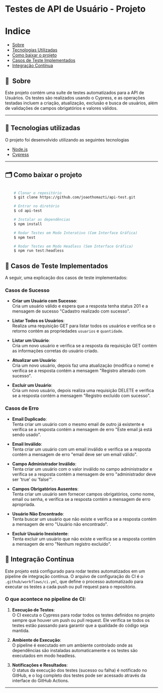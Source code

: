 
<h3 align="center">
    <h1> Testes de API de Usuário - Projeto</h1>
<h3 >

# Indice

- [Sobre](#-sobre)
- [Tecnologias Utilizadas](#-tecnologias-utilizadas)
- [Como baixar o projeto](#-como-baixar-o-projeto)
- [Casos de Teste Implementados](#-casos-de-teste-implementados)
- [Integração Contínua](#-integração-contínua)

## 🔖&nbsp; Sobre

Este projeto contém uma suíte de testes automatizados para a API de Usuários. Os testes são realizados usando o Cypress, e as operações testadas incluem a criação, atualização, exclusão e busca de usuários, além de validações de campos obrigatórios e valores válidos.

---

## 🚀 Tecnologias utilizadas

O projeto foi desenvolvido utilizando as seguintes tecnologias

- [Node.js](https://nodejs.org/pt)
- [Cypress](https://www.cypress.io/)

---

## 🗂 Como baixar o projeto

```bash

    # Clonar o repositório
    $ git clone https://github.com/joaothomazti/api-test.git

    # Entrar no diretório
    $ cd api-test

    # Instalar as dependências
    $ npm install

    # Rodar Testes em Modo Interativo (Com Interface Gráfica)
    $ npm test

    # Rodar Testes em Modo Headless (Sem Interface Gráfica)
    $ npm run test:headless
```

## 🔖 Casos de Teste Implementados

A seguir, uma explicação dos casos de teste implementados:

### Casos de Sucesso

- **Criar um Usuário com Sucesso**:  
  Cria um usuário válido e espera que a resposta tenha status 201 e a mensagem de sucesso "Cadastro realizado com sucesso".

- **Listar Todos os Usuários**:  
  Realiza uma requisição GET para listar todos os usuários e verifica se o retorno contém as propriedades `usuarios` e `quantidade`.

- **Listar um Usuário**:  
  Cria um novo usuário e verifica se a resposta da requisição GET contém as informações corretas do usuário criado.

- **Atualizar um Usuário**:  
  Cria um novo usuário, depois faz uma atualização (modifica o nome) e verifica se a resposta contém a mensagem "Registro alterado com sucesso".

- **Excluir um Usuário**:  
  Cria um novo usuário, depois realiza uma requisição DELETE e verifica se a resposta contém a mensagem "Registro excluído com sucesso".

### Casos de Erro

- **Email Duplicado**:  
  Tenta criar um usuário com o mesmo email de outro já existente e verifica se a resposta contém a mensagem de erro "Este email já está sendo usado".

- **Email Inválido**:  
  Tenta criar um usuário com um email inválido e verifica se a resposta contém a mensagem de erro "email deve ser um email válido".

- **Campo Administrador Inválido**:  
  Tenta criar um usuário com o valor inválido no campo administrador e verifica se a resposta contém a mensagem de erro "administrador deve ser 'true' ou 'false'".

- **Campos Obrigatórios Ausentes**:  
  Tenta criar um usuário sem fornecer campos obrigatórios, como nome, email ou senha, e verifica se a resposta contém a mensagem de erro apropriada.

- **Usuário Não Encontrado**:  
  Tenta buscar um usuário que não existe e verifica se a resposta contém a mensagem de erro "Usuário não encontrado".

- **Excluir Usuário Inexistente**:  
  Tenta excluir um usuário que não existe e verifica se a resposta contém a mensagem de erro "Nenhum registro excluído".

## 🚀 Integração Contínua

Este projeto está configurado para rodar testes automatizados em um pipeline de integração contínua. O arquivo de configuração do CI é o `.github/workflows/ci.yml`, que define o processo automatizado para executar os testes a cada push ou pull request para o repositório.

### O que acontece no pipeline de CI:

1. **Execução de Testes**:  
   O CI executa o Cypress para rodar todos os testes definidos no projeto sempre que houver um push ou pull request. Ele verifica se todos os testes estão passando para garantir que a qualidade do código seja mantida.

2. **Ambiente de Execução**:  
   O pipeline é executado em um ambiente controlado onde as dependências são instaladas automaticamente e os testes são executados em modo headless.

3. **Notificações e Resultados**:  
   O status da execução dos testes (sucesso ou falha) é notificado no GitHub, e o log completo dos testes pode ser acessado através da interface do GitHub Actions.
---
